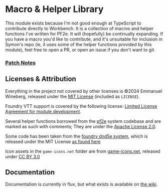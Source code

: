 # Macro & Helper Library

This module exists because I'm not good enough at TypeScript to contribute directly to Workbench.
It is a collection of macros and helper functions I've written for PF2e. It will (hopefully) be continually expanding. If you have a macro you'd like to contribute, and it's unsuitable for inclusion in Symon's repo (ie, it uses some of the helper functions provided by this module), feel free to open a PR, or open an issue if you don't want to git.

<!-- markdownlint-disable MD001 -->
### [Patch Notes](https://github.com/esheyw/macro-helper-library/blob/main/CHANGELOG.md)
<!-- markdownlint-enable MD001 -->
## Licenses & Attribution

Everything in the project not covered by other licenses is ©2024 Emmanuel Wineberg, released under the [MIT License](https://opensource.org/license/mit/) (included as `LICENSE`).

Foundry VTT support is covered by the following license: [Limited License Agreement for module development](https://foundryvtt.com/article/license/).

Several helper functions borrowed from the [pf2e](https://github.com/foundryvtt/pf2e/) system codebase and are marked as such with comments; They are under the [Apache License 2.0](https://www.apache.org/licenses/LICENSE-2.0).

Some code has been taken from the [foundry dnd5e system](https://github.com/foundryvtt/dnd5e/), which is released under the MIT License [as found here](https://github.com/foundryvtt/dnd5e/blob/master/LICENSE.txt)

Icon assets in the `game-icons.net` folder are from [game-icons.net](https://game-icons.net/), released under [CC BY 3.0](https://creativecommons.org/licenses/by/3.0/)

## Documentation

Documentation is currently in flux, but what exists is available on [the wiki](https://github.com/esheyw/macro-helper-library/wiki/Interim-API-Reference).
